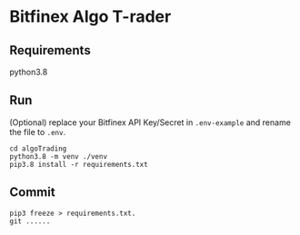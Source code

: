 # Bitfinex Algo T-rader

## Requirements
python3.8

## Run
(Optional) replace your Bitfinex API Key/Secret in `.env-example` and rename the file to `.env`. 
```
cd algoTrading
python3.8 -m venv ./venv
pip3.8 install -r requirements.txt
```

## Commit
```
pip3 freeze > requirements.txt.
git ......
``` 
